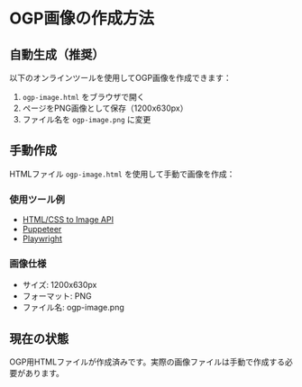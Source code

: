 # OGP画像の作成方法

## 自動生成（推奨）

以下のオンラインツールを使用してOGP画像を作成できます：

1. `ogp-image.html` をブラウザで開く
2. ページをPNG画像として保存（1200x630px）
3. ファイル名を `ogp-image.png` に変更

## 手動作成

HTMLファイル `ogp-image.html` を使用して手動で画像を作成：

### 使用ツール例
- [HTML/CSS to Image API](https://htmlcsstoimage.com/)
- [Puppeteer](https://pptr.dev/)
- [Playwright](https://playwright.dev/)

### 画像仕様
- サイズ: 1200x630px
- フォーマット: PNG
- ファイル名: ogp-image.png

## 現在の状態

OGP用HTMLファイルが作成済みです。実際の画像ファイルは手動で作成する必要があります。